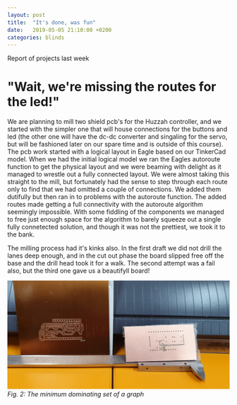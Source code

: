 ```yaml
---
layout: post
title:  "It's done, was fun"
date:   2019-05-05 21:10:00 +0200
categories: blinds
---
```

Report of projects last week

# "Wait, we're missing the routes for the led!"

We are planning to mill two shield pcb's for the Huzzah controller, and we started with the simpler one that will house connections for the buttons and led (the other one will have the dc-dc converter and singaling for the servo, but will be fashioned later on our spare time and is outside of this course). The pcb work started with a logical layout in Eagle based on our TinkerCad model. When we had the initial logical model we ran the Eagles autoroute function to get the physical layout and we were beaming with delight as it managed to wrestle out a fully connected layout. We were almost taking this straight to the mill, but fortunately had the sense to step through each route only to find that we had omitted a couple of connections. We added them dutifully but then ran in to problems with the autoroute function. The added routes made getting a full connectivity with the autoroute algorithm seemingly impossible. With some fiddling of the components we managed to free just enough space for the algorithm to barely squeeze out a single fully connetected solution, and though it was not the prettiest, we took it to the bank.

The milling process had it's kinks also. In the first draft we did not drill the lanes deep enough, and in the cut out phase the board slipped free off the base and the drill head took it for a walk. The second attempt was a fail also, but the third one gave us a beautifyll board!

![sunday-editions]
*Fig. 2: The minimum dominating set of a graph*

[sunday-editions]: /assets/pcb/sunday_editions.jpg
